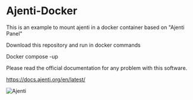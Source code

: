 # Ajenti-Docker
This is an example to mount ajenti in a docker container based on "Ajenti Panel"

Download this repository and run in docker commands

Docker compose -up 

Please read the official documentation for any problem with this software.

https://docs.ajenti.org/en/latest/ 

![Ajenti](https://github.com/user-attachments/assets/ebe53259-edaf-46a7-975f-d8e5f694a281)

